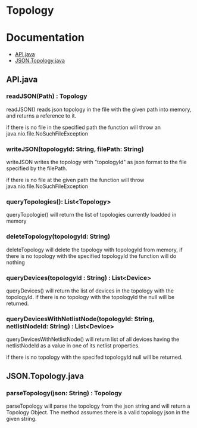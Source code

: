 # Topology

# Documentation
* [API.java](#apijava)
* [JSON.Topology.java](#jsontopologyjava)

## API.java
###  readJSON(Path) : Topology
readJSON() reads json topology in the file with the given path into memory, and returns a reference to it.

if there is no file in the specified path the function will throw an java.nio.file.NoSuchFileException

### writeJSON(topologyId: String, filePath: String)
writeJSON writes the topology with "topologyId" as json format to the file specified by the filePath.

if there is no file at the given path the function will throw java.nio.file.NoSuchFileException

### queryTopologies(): List\<Topology\>
queryTopologie() will return the list of topologies currently loadded in memory

### deleteTopology(topologyId: String)
deleteTopology will delete the topology with topologyId from memory, if there is no topology with the specified topologyId the function will do nothing 

### queryDevices(topologyId : String) : List\<Device\>
queryDevices() will return the list of devices in the topology with the topologyId.
if there is no topology with the topologyId the null will be returned.

### queryDevicesWithNetlistNode(topologyId: String, netlistNodeId: String) : List\<Device\>
queryDevicesWithNetlistNode() will return list of all devices having the netlistNodeId as a value in one of its netlist properties.

if there is no topology with the specifed topologyId null will be returned.

## JSON.Topology.java

### parseTopology(json: String) : Topology
parseTopology will parse the topology from the json string and will return a Topology Object.
The method assumes there is a valid topology json in the given string.
